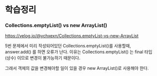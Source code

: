 # 학습정리

### Collections.emptyList() vs new ArrayList()
https://velog.io/@ychxexn/Collections.emptyList-vs-new-ArrayList

5번 문제에서 미리 작성되어있던 Collections.emptyList()를 사용할때,
answer.add() 를 하면 오류가 난다.
이유는 Collections.emptyList() 는 final 타입 (상수) 이므로 변경이 불가능하기 때문이다.

그래서 객체의 값을 변경해야할 일이 있을 경우 new ArrayList()로 사용해야 한다.